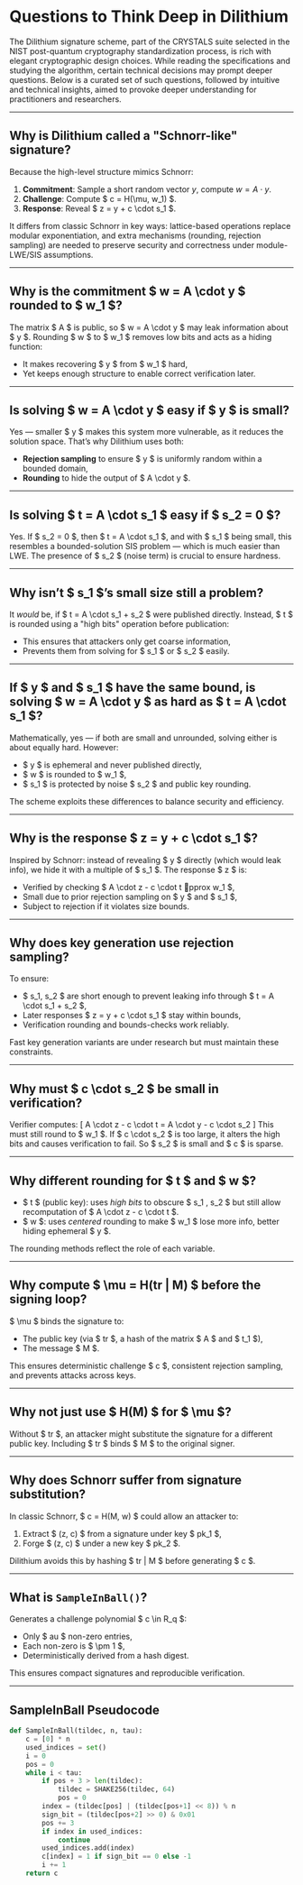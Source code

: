 
# Questions to Think Deep in Dilithium

The Dilithium signature scheme, part of the CRYSTALS suite selected in the NIST post-quantum cryptography standardization process, is rich with elegant cryptographic design choices. While reading the specifications and studying the algorithm, certain technical decisions may prompt deeper questions. Below is a curated set of such questions, followed by intuitive and technical insights, aimed to provoke deeper understanding for practitioners and researchers.

---

## Why is Dilithium called a "Schnorr-like" signature?
Because the high-level structure mimics Schnorr: 
1. **Commitment**: Sample a short random vector $y$, compute $w=A\cdot y$.
2. **Challenge**: Compute $ c = H(\mu, w_1) $.
3. **Response**: Reveal $ z = y + c \cdot s_1 $.

It differs from classic Schnorr in key ways: lattice-based operations replace modular exponentiation, and extra mechanisms (rounding, rejection sampling) are needed to preserve security and correctness under module-LWE/SIS assumptions.

---

## Why is the commitment $ w = A \cdot y $ rounded to $ w_1 $?
The matrix $ A $ is public, so $ w = A \cdot y $ may leak information about $ y $. Rounding $ w $ to $ w_1 $ removes low bits and acts as a hiding function:
- It makes recovering $ y $ from $ w_1 $ hard,
- Yet keeps enough structure to enable correct verification later.

---

## Is solving $ w = A \cdot y $ easy if $ y $ is small?
Yes — smaller $ y $ makes this system more vulnerable, as it reduces the solution space. That’s why Dilithium uses both:
- **Rejection sampling** to ensure $ y $ is uniformly random within a bounded domain,
- **Rounding** to hide the output of $ A \cdot y $.

---

## Is solving $ t = A \cdot s_1 $ easy if $ s_2 = 0 $?
Yes. If $ s_2 = 0 $, then $ t = A \cdot s_1 $, and with $ s_1 $ being small, this resembles a bounded-solution SIS problem — which is much easier than LWE. The presence of $ s_2 $ (noise term) is crucial to ensure hardness.

---

## Why isn’t $ s_1 $’s small size still a problem?
It *would* be, if $ t = A \cdot s_1 + s_2 $ were published directly. Instead, $ t $ is rounded using a "high bits" operation before publication:
- This ensures that attackers only get coarse information,
- Prevents them from solving for $ s_1 $ or $ s_2 $ easily.

---

## If $ y $ and $ s_1 $ have the same bound, is solving $ w = A \cdot y $ as hard as $ t = A \cdot s_1 $?
Mathematically, yes — if both are small and unrounded, solving either is about equally hard. However:
- $ y $ is ephemeral and never published directly,
- $ w $ is rounded to $ w_1 $,
- $ s_1 $ is protected by noise $ s_2 $ and public key rounding.

The scheme exploits these differences to balance security and efficiency.

---

## Why is the response $ z = y + c \cdot s_1 $?
Inspired by Schnorr: instead of revealing $ y $ directly (which would leak info), we hide it with a multiple of $ s_1 $. The response $ z $ is:
- Verified by checking $ A \cdot z - c \cdot t pprox w_1 $,
- Small due to prior rejection sampling on $ y $ and $ s_1 $,
- Subject to rejection if it violates size bounds.

---

## Why does key generation use rejection sampling?
To ensure:
- $ s_1, s_2 $ are short enough to prevent leaking info through $ t = A \cdot s_1 + s_2 $,
- Later responses $ z = y + c \cdot s_1 $ stay within bounds,
- Verification rounding and bounds-checks work reliably.

Fast key generation variants are under research but must maintain these constraints.

---

## Why must $ c \cdot s_2 $ be small in verification?
Verifier computes:
\[ A \cdot z - c \cdot t = A \cdot y - c \cdot s_2 \]
This must still round to $ w_1 $. If $ c \cdot s_2 $ is too large, it alters the high bits and causes verification to fail. So $ s_2 $ is small and $ c $ is sparse.

---

## Why different rounding for $ t $ and $ w $?
- $ t $ (public key): uses *high bits* to obscure $ s_1 $,$ s_2 $ but still allow recomputation of $ A \cdot z - c \cdot t $.
- $ w $: uses *centered* rounding to make $ w_1 $ lose more info, better hiding ephemeral $ y $.

The rounding methods reflect the role of each variable.

---

## Why compute $ \mu = H(tr \| M) $ before the signing loop?
$ \mu $ binds the signature to:
- The public key (via $ tr $, a hash of the matrix $ A $ and $ t_1 $),
- The message $ M $.

This ensures deterministic challenge $ c $, consistent rejection sampling, and prevents attacks across keys.

---

## Why not just use $ H(M) $ for $ \mu $?
Without $ tr $, an attacker might substitute the signature for a different public key. Including $ tr $ binds $ M $ to the original signer.

---

## Why does Schnorr suffer from signature substitution?
In classic Schnorr, $ c = H(M, w) $ could allow an attacker to:
1. Extract $ (z, c) $ from a signature under key $ pk_1 $,
2. Forge $ (z, c) $ under a new key $ pk_2 $.

Dilithium avoids this by hashing $ tr \| M $ before generating $ c $.

---

## What is `SampleInBall()`?
Generates a challenge polynomial $ c \in R_q $:
- Only $ 	au $ non-zero entries,
- Each non-zero is $ \pm 1 $,
- Deterministically derived from a hash digest.

This ensures compact signatures and reproducible verification.

---

## SampleInBall Pseudocode
```python
def SampleInBall(tildec, n, tau):
    c = [0] * n
    used_indices = set()
    i = 0
    pos = 0
    while i < tau:
        if pos + 3 > len(tildec):
            tildec = SHAKE256(tildec, 64)
            pos = 0
        index = (tildec[pos] | (tildec[pos+1] << 8)) % n
        sign_bit = (tildec[pos+2] >> 0) & 0x01
        pos += 3
        if index in used_indices:
            continue
        used_indices.add(index)
        c[index] = 1 if sign_bit == 0 else -1
        i += 1
    return c
```

